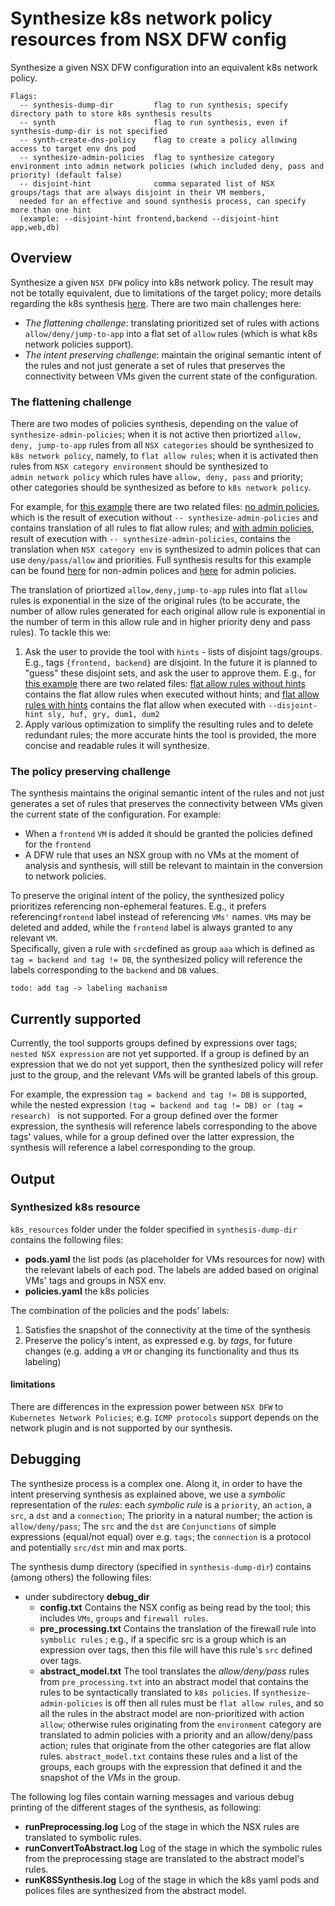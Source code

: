 # Synthesize k8s network policy resources from NSX DFW config

Synthesize a given NSX DFW configuration into an equivalent k8s network policy. 

```
Flags:
  -- synthesis-dump-dir         flag to run synthesis; specify directory path to store k8s synthesis results
  -- synth                      flag to run synthesis, even if synthesis-dump-dir is not specified
  -- synth-create-dns-policy    flag to create a policy allowing access to target env dns pod
  -- synthesize-admin-policies  flag to synthesize category environment into admin network policies (which included deny, pass and priority) (default false)
  -- disjoint-hint              comma separated list of NSX groups/tags that are always disjoint in their VM members, 
  needed for an effective and sound synthesis process, can specify more than one hint 
  (example: --disjoint-hint frontend,backend --disjoint-hint app,web,db) 
```

## Overview
Synthesize a given `NSX DFW` policy into k8s network policy.
The result may not be totally equivalent, due to limitations of the target policy; more details regarding the k8s synthesis [here](#limitation).
There are two main challenges here: 
* *The flattening challenge*: translating prioritized set of rules with actions `allow/deny/jump-to-app` into a flat set of  `allow` rules (which is what k8s network policies support).
* *The intent preserving challenge*: maintain the original semantic intent of the rules
and not just generate a set of rules that preserves the connectivity between VMs given the current state of the configuration.


### The flattening challenge
There are two modes of policies synthesis, depending on the value of `synthesize-admin-policies`; when
it is not active then priortized `allow, deny, jump-to-app` rules from all `NSX categories` should be synthesized to 
`k8s network policy`, namely, to `flat allow rules`; when it is activated then rules from `NSX category environment` should be synthesized to  
`admin network policy` which rules have `allow, deny, pass` and priority; other categories should be synthesized as
before to `k8s network policy`. 

For example, for [this example](pkg/data/exampleHogwarts.go) there are two related files: 
[no admin policies](pkg/synthesis/tests_expected_output/abstract_models/ExampleHogwarts.txt), which is the result of execution
without `-- synthesize-admin-policies` and contains translation of all rules to flat allow rules; and 
[with admin policies](pkg/synthesis/tests_expected_output/abstract_models/ExampleHogwartsAdmin_AdminPoliciesEnabled.txt),
result of execution with `-- synthesize-admin-policies`, contains the translation when `NSX category env` 
is synthesized to admin polices that can use `deny/pass/allow` and priorities. Full synthesis results for this example can be found 
[here](pkg/synthesis/tests_expected_output/k8s_resources/ExampleHogwarts)
for non-admin polices and [here](pkg/synthesis/tests_expected_output/k8s_resources/ExampleHogwartsAdmin_AdminPoliciesEnabled) 
for admin policies.

The translation of priortized `allow,deny,jump-to-app` rules into flat `allow` rules is exponential in the size of the
original rules (to be accurate, the number of allow rules generated for each original allow rule is
exponential in the number of term in this allow rule and in higher priority deny and pass rules). To tackle this we:
1. Ask the user to provide the tool with `hints` -  lists of disjoint tags/groups.
E.g., tags `{frontend, backend}` are disjoint.
In the future it is planned to "guess" these disjoint sets, and ask the user to approve them. E.g., 
for [this example](pkg/data/exampleHint.go) there are two related files: [flat allow rules without hints](pkg/synthesis/tests_expected_output/abstract_models/ExampleHintsDisjoint_NoHint_NoHint.txt)
contains the flat allow rules when executed without hints; and [flat allow rules with hints](pkg/synthesis/tests_expected_output/abstract_models/ExampleHintsDisjoint.txt) 
contains the flat allow when executed with `--disjoint-hint sly, huf, gry, dum1, dum2` 
2. Apply various optimization to simplify the resulting rules and to delete redundant rules; the more accurate hints the
tool is provided, the more concise and readable rules it will synthesize.  

### The policy preserving challenge
The synthesis maintains the original semantic intent of the rules
and not just generates a set of rules that preserves the connectivity between VMs given the current state of the configuration.
For example:
* When a `frontend` `VM` is added it should be granted the policies defined for the `frontend`
* A DFW rule that uses an NSX group with no VMs at the moment of analysis and synthesis,
will still be relevant to maintain in the conversion to network policies.

To preserve the original intent of the policy, the synthesized policy prioritizes referencing non-ephemeral features.
E.g., it prefers referencing`frontend` label instead of referencing `VMs'` names. `VM`s may be deleted and added, while
the `frontend` label is always granted to any relevant `VM`.  
Specifically,  given a rule with `src`defined as group `aaa` which is defined as `tag = backend and tag != DB`,
the synthesized policy will reference the labels corresponding to the `backend` and `DB`  values.

`todo: add tag -> labeling machanism` 

## Currently supported
Currently, the tool supports groups defined by expressions over tags; `nested NSX expression` are not yet supported.
If a group is defined by an expression that we do not yet support, then the synthesized policy will refer just to the group, 
and the relevant *VM*s will be granted labels of this group.

For example, the expression `tag = backend and tag != DB` is supported, while the nested expression
`(tag = backend and tag != DB) or (tag = research) ` is not supported. For a group defined over the former expression,
the synthesis will reference labels corresponding to the above tags' values, while for a group defined over the latter 
expression, the synthesis will reference a label corresponding to the group.

## Output
### Synthesized k8s resource
`k8s_resources` folder under the folder specified in `synthesis-dump-dir` contains the following files:
* **pods.yaml** the list pods (as placeholder for VMs resources for now) with the relevant labels of each pod.
The labels are added based on original VMs' tags and groups in NSX env. 
* **policies.yaml** the k8s policies

The combination of the policies and the pods' labels:
1. Satisfies the snapshot of the connectivity at the time of the synthesis
2. Preserve the policy's intent, as expressed e.g. by *tags*, for future changes 
(e.g. adding a `VM` or changing its functionality and thus its labeling)


<a id="limitation"></a>
#### limitations
There are differences in the expression power between `NSX DFW` to `Kubernetes Network Policies`; e.g. `ICMP protocols`
support depends on the network plugin and is not supported by our synthesis. 

## Debugging
The synthesize process is a complex one. Along it, in order to have the intent preserving synthesis as explained above,
we use a *symbolic* representation of the *rules*: each *symbolic rule* is a `priority`, an `action`, a
`src`, a `dst` and a `connection`; The priority in a natural number; the action is `allow/deny/pass`; The `src` and the `dst` are `Conjunctions` of simple expressions 
(equal/not equal) over e.g. `tags`;  the `connection` is a protocol and potentially `src/dst` min and max ports.

The synthesis dump directory (specified in `synthesis-dump-dir`) contains (among others) the following files:
* under subdirectory **debug_dir**
  * **config.txt** Contains the NSX config as being read by the tool; this includes `VMs`, `groups` and `firewall rules`.
  * **pre_processing.txt** Contains the translation of the firewall rule into `symbolic rules` ; e.g., if a specific 
src is a group which is an expression over tags, then this file will have this rule's `src` defined over tags.
  * **abstract_model.txt** The tool translates the *allow/deny/pass* rules from `pre_processing.txt` into an abstract model that
    contains the rules to be syntactically translated to `k8s policies`. If `synthesize-admin-policies`  is off then all rules must
    be `flat allow rules`, and so all the rules in the abstract model are non-prioritized with action `allow`;
    otherwise rules originating from the `environment` category are translated to admin policies with
    a priority and an allow/deny/pass action; rules that originate from the other categories are flat allow rules.
  `abstract_model.txt` contains these rules and a list of the groups, each groups with the expression that defined
  it and the snapshot of the *VMs* in the group. 

 The following log files contain warning messages and various debug printing of the different stages
 of the synthesis, as following:

  * **runPreprocessing.log** Log of the stage in which the NSX rules are translated to symbolic rules.
  * **runConvertToAbstract.log** Log of the stage in which the symbolic rules from the preprocessing stage 
are translated to the abstract model's rules.  
  * **runK8SSynthesis.log** Log of the stage in which the k8s yaml pods and polices files are synthesized from 
the abstract model.
